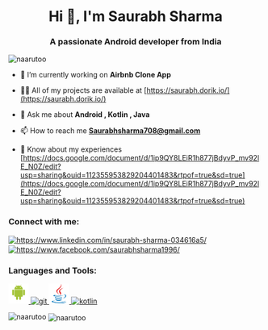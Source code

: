 <h1 align="center">Hi 👋, I'm Saurabh Sharma</h1>
<h3 align="center">A passionate Android developer from India</h3>

<p align="left"> <img src="https://komarev.com/ghpvc/?username=naarutoo&label=Profile%20views&color=0e75b6&style=flat" alt="naarutoo" /> </p>

- 🔭 I’m currently working on **Airbnb Clone App**

- 👨‍💻 All of my projects are available at [https://saurabh.dorik.io/](https://saurabh.dorik.io/)

- 💬 Ask me about **Android , Kotlin , Java**

- 📫 How to reach me **Saurabhsharma708@gmail.com**

- 📄 Know about my experiences [https://docs.google.com/document/d/1ip9QY8LEiR1h877jBdyvP_mv92lE_N0Z/edit?usp=sharing&ouid=112355953829204401483&rtpof=true&sd=true](https://docs.google.com/document/d/1ip9QY8LEiR1h877jBdyvP_mv92lE_N0Z/edit?usp=sharing&ouid=112355953829204401483&rtpof=true&sd=true)

<h3 align="left">Connect with me:</h3>
<p align="left">
<a href="https://linkedin.com/in/https://www.linkedin.com/in/saurabh-sharma-034616a5/" target="blank"><img align="center" src="https://raw.githubusercontent.com/rahuldkjain/github-profile-readme-generator/master/src/images/icons/Social/linked-in-alt.svg" alt="https://www.linkedin.com/in/saurabh-sharma-034616a5/" height="30" width="40" /></a>
<a href="https://fb.com/https://www.facebook.com/saurabhsharma1996/" target="blank"><img align="center" src="https://raw.githubusercontent.com/rahuldkjain/github-profile-readme-generator/master/src/images/icons/Social/facebook.svg" alt="https://www.facebook.com/saurabhsharma1996/" height="30" width="40" /></a>
</p>

<h3 align="left">Languages and Tools:</h3>
<p align="left"> <a href="https://developer.android.com" target="_blank"> <img src="https://raw.githubusercontent.com/devicons/devicon/master/icons/android/android-original-wordmark.svg" alt="android" width="40" height="40"/> </a> <a href="https://git-scm.com/" target="_blank"> <img src="https://www.vectorlogo.zone/logos/git-scm/git-scm-icon.svg" alt="git" width="40" height="40"/> </a> <a href="https://www.java.com" target="_blank"> <img src="https://raw.githubusercontent.com/devicons/devicon/master/icons/java/java-original.svg" alt="java" width="40" height="40"/> </a> <a href="https://kotlinlang.org" target="_blank"> <img src="https://www.vectorlogo.zone/logos/kotlinlang/kotlinlang-icon.svg" alt="kotlin" width="40" height="40"/> </a> </p>

<p><img align="left" src="https://github-readme-stats.vercel.app/api/top-langs?username=naarutoo&show_icons=true&locale=en&layout=compact" alt="naarutoo" /></p>

<p>&nbsp;<img align="center" src="https://github-readme-stats.vercel.app/api?username=naarutoo&show_icons=true&locale=en" alt="naarutoo" /></p>
